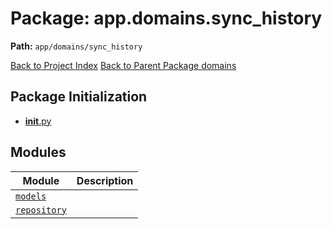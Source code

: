 # Package: app.domains.sync_history

**Path:** `app/domains/sync_history`

[Back to Project Index](../../../../index.md)
[Back to Parent Package domains](../index.md)

## Package Initialization
- [__init__.py](init.md)

## Modules

| Module | Description |
| --- | --- |
| [`models`](models.md) |  |
| [`repository`](repository.md) |  |
